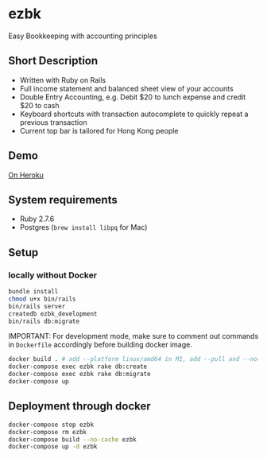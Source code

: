 # ezbk

Easy Bookkeeping with accounting principles

## Short Description

- Written with Ruby on Rails
- Full income statement and balanced sheet view of your accounts
- Double Entry Accounting, e.g. Debit \$20 to lunch expense and credit \$20 to cash
- Keyboard shortcuts with transaction autocomplete to quickly repeat a previous transaction
- Current top bar is tailored for Hong Kong people

## Demo

[On Heroku](http://ezbk.herokuapp.com)

## System requirements

- Ruby 2.7.6
- Postgres (`brew install libpq` for Mac)

## Setup

### locally without Docker

```bash
bundle install
chmod u+x bin/rails
bin/rails server
createdb ezbk_development
bin/rails db:migrate
```

IMPORTANT: For development mode, make sure to comment out commands in `Dockerfile` accordingly before building docker image.

```bash
docker build . # add --platform linux/amd64 in M1, add --pull and --no-cache if necessary
docker-compose exec ezbk rake db:create
docker-compose exec ezbk rake db:migrate
docker-compose up
```

## Deployment through docker

```bash
docker-compose stop ezbk
docker-compose rm ezbk
docker-compose build --no-cache ezbk
docker-compose up -d ezbk
```
